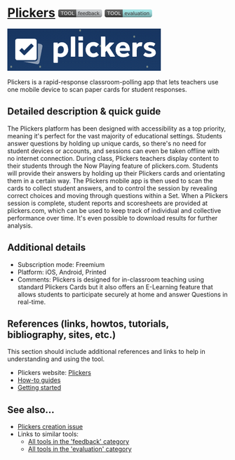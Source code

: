 # [Plickers](https://get.plickers.com/)  [<img src="images/feedback.png" align="bottom">](https://github.com/e-CLOSE/Toolbox/issues?q=label%3A01_TOOL+label%3Afeedback) [<img src="images/evaluation.png" align="bottom">](https://github.com/e-CLOSE/Toolbox/issues?q=label%3A01_TOOL+label%3Aevaluation)

![Plickers Logo](images/Plickers.png)

Plickers is a rapid-response classroom-polling app that lets teachers use one mobile device to scan paper cards for student responses. 

## Detailed description & quick guide

The Plickers platform has been designed with accessibility as a top priority, meaning it's perfect for the vast majority of educational settings. Students answer questions by holding up unique cards, so there's no need for student devices or accounts, and sessions can even be taken offline with no internet connection. During class, Plickers teachers display content to their students through the Now Playing feature of plickers.com. Students will provide their answers by holding up their Plickers cards and orientating them in a certain way. The Plickers mobile app is then used to scan the cards to collect student answers, and to control the session by revealing correct choices and moving through questions within a Set. When a Plickers session is complete, student reports and scoresheets are provided at plickers.com, which can be used to keep track of individual and collective performance over time. It's even possible to download results for further analysis.

## Additional details

- Subscription mode: Freemium
- Platform: iOS, Android, Printed
- Comments: Plickers is designed for in-classroom teaching using standard Plickers Cards but it also offers an E-Learning feature that allows students to participate securely at home and answer Questions in real-time.


## References (links, howtos, tutorials, bibliography, sites, etc.)

This section should include additional references and links to help in
understanding and using the tool.

- Plickers website: [Plickers](https://get.plickers.com/)
- [How-to guides](https://help.plickers.com/hc/en-us/categories/360000845853-How-to-Guides)
- [Getting started](https://help.plickers.com/hc/en-us/categories/1260801472210-Getting-Started)


## See also...

- [Plickers creation issue](https://github.com/e-CLOSE/Toolbox/issues/152)
- Links to similar tools:
  - [All tools in the 'feedback' category](https://github.com/e-CLOSE/Toolbox/issues?q=label%3A01_TOOL+label%3Afeedback)
  - [All tools in the 'evaluation' category](https://github.com/e-CLOSE/Toolbox/issues?q=label%3A01_TOOL+label%3Aevaluation)
